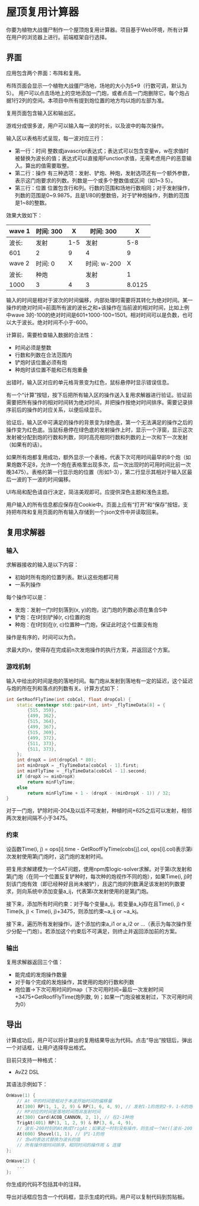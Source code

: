 # 屋顶复用计算器

你要为植物大战僵尸制作一个屋顶炮复用计算器。项目基于Web环境，所有计算在用户的浏览器上进行。前端框架自行选择。

## 界面

应用包含两个界面：布阵和复用。

布阵页面会显示一个植物大战僵尸场地，场地的大小为5*9（行数可调，默认为5）。
用户可以点击场地上的空地添加一门炮，或者点击一门炮删除它。每个炮占据1行2列的空间。本项目中所有提到炮位置的地方均以炮的左部为准。

复用页面包含输入区和输出区。

游戏分成很多波，用户可以输入每一波的时长，以及波中的每次操作。

输入区以表格形式呈现，每一波对应三行：

- 第一行：时间
整数或javascript表达式；表达式可以包含变量w，w在求值时被替换为波长的值；表达式可以直接用Function求值，无需考虑用户的恶意输入。算出的值需要取整。
- 第二行：操作
有三种选项：发射、铲炮、种炮，发射选项还有一个额外参数，表示这门炮要求的列数。列数是一个或多个整数值或区间（如1~3 5）。
- 第三行：位置
位置包含行和列。行数的范围和场地行数相同；对于发射操作，列数的范围是0~9.9875，且是1/80的整数倍，对于铲种炮操作，列数的范围是1~8的整数。

效果大致如下：

| wave 1 | 时间: 300 | X | 时间: 300 | X |
| --- | --- | --- | --- | --- |
| 波长: | 发射 | 1-5 | 发射 | 5-8 |
| 601 | 2 | 9 | 4 | 9 |
| wave 2 | 时间: 0 | X | 时间: w-200 | X |
| 波长: | 种炮 |  | 发射 | 1 |
| 1000 | 3 | 4 | 3 | 8.0125 |

输入的时间是相对于波次的时间偏移，内部处理时需要将其转化为绝对时间。某一操作的绝对时间=前面所有波的波长之和+该操作在当前波的相对时间，比如上例中wave 3的-100的绝对时间是601+1000-100=1501。相对时间可以是负数，也可以大于波长。绝对时间不小于-600。

计算前，需要检查输入数据的合法性：

- 时间必须是整数
- 行数和列数在合法范围内
- 铲炮时该位置必须有炮
- 种炮时该位置不能和已有炮重叠

出错时，输入区对应的单元格背景变为红色，鼠标悬停时显示错误信息。

有一个“计算”按钮，按下后把所有输入区的操作送入复用求解器进行验证。验证前需要把所有操作的相对时间转为绝对时间，并把操作按绝对时间排序。需要记录排序前后的操作的对应关系，以便后续显示。

验证后，输入区中可满足的操作的背景变为绿色底，第一个无法满足的操作之后的操作变为红色底。当鼠标悬停在绿色底的发射操作上时，显示一个浮窗，显示这次发射被分配到炮的行数和列数，同时高亮相同行数和列数的上一次和下一次发射（如果有的话）。

如果所有炮都复用成功，额外显示一个表格，代表下次可用时间最早的8个炮（如果炮数不足8，允许一个炮在表格里出现多次，后一次出现时的可用时间比前一次晚3475）。表格的第一行显示炮的位置（形如1-3），第二行显示其相对于输入区最后一波的下一波的时间偏移。

UI布局和配色请自行决定，简洁美观即可。应提供深色主题和浅色主题。

用户输入的所有信息都应保存在Cookie中。页面上应有“打开”和“保存”按钮，支持把布阵和复用页面的所有输入存储到一个json文件中并读取回来。

## 复用求解器

### 输入

求解器接收的输入是以下内容：

- 初始时所有炮的位置列表。默认这些炮都可用
- 一系列操作

每个操作可以是：

- 发炮：发射一门t时刻落到(x, y)的炮，这门炮的列数必须在集合S中
- 铲炮：在t时刻铲掉(r, c)位置的炮
- 种炮：在t时刻在(r, c)位置种一门炮，保证此时这个位置没有炮

操作是有序的，时间可以为负。

求最大的n，使得存在完成前n次发炮操作的执行方案，并返回这个方案。

### 游戏机制

输入中给出的时间是炮的落地时间。每门炮从发射到落地有一定的延迟，这个延迟与炮的所在列和落点的列数有关。计算方式如下：

```cpp
int GetRoofFlyTime(int cobCol, float dropCol) {
    static constexpr std::pair<int, int> _flyTimeData[8] = {
        {515, 359},
        {499, 362},
        {515, 364},
        {499, 367},
        {515, 369},
        {499, 372},
        {511, 373},
        {511, 373},
    };
    int dropX = int(dropCol * 80);
    int minDropX = _flyTimeData[cobCol - 1].first;
    int minFlyTime = _flyTimeData[cobCol - 1].second;
    if (dropX >= minDropX)
        return minFlyTime;
    else
        return minFlyTime + 1 - (dropX - (minDropX - 1)) / 32;
}
```

对于一门炮，铲除时间-204及以后不可发射，种植时间+625之后可以发射，相邻两次发射间隔不小于3475。

### 约束

设函数Time(i, j) = ops[i].time - GetRoofFlyTime(cobs[j].col, ops[i].col)表示第i次发射使用第j门炮时，这门炮的发射时间。

把复用求解建模为一个SAT问题，使用npm库logic-solver求解。对于第i次发射和第j门炮（在同一个位置反复铲种时，每次种的炮视作不同的炮），如果Time(i, j)时刻该门炮有效（即已经种好且尚未被铲），且这门炮的列数满足该发射的列数要求，则向系统中添加变量a_ij，代表第i次发射使用的是第j门炮。

接下来，添加所有时间约束：对于每个变量a_ij，若变量a_kj存在且Time(i, j) < Time(k, j) < Time(i, j)+3475，则添加约束~a_ij or ~a_kj。

接下来，遍历所有发射操作i，逐个添加约束a_i1 or a_i2 or …（表示为每次操作至少分配一门炮）。若添加这个约束后不可满足，则终止并返回添加前的方案。

### 输出

复用求解器返回三个值：

- 能完成的发炮操作数量
- 对于每个完成的发炮操作，其使用的炮的行数和列数
- 炮位置→下次可用时间的map（下次可用时间=最后一次发射时间+3475+GetRoofFlyTime(炮列数, 9)；如果一门炮没被发射过，下次可用时间为0）

## 导出

计算成功后，用户可以将计算出的复用结果导出为代码。点击“导出”按钮后，弹出一个对话框，让用户选择导出格式。

目前只支持一种格式：

- AvZ2 DSL

其语法示例如下：

```cpp
OnWave(1) {
    // At 中的时间是相对于本波开始时间的偏移量
    At(100) RP(1, 1, 2, 9) & RP(1, 6, 4, 9), // 发射1-1的炮到2-9，1-6的炮到4-9
    // RP对应的时间是落地时间而非发射时间
    At(300) Card(ACOB_CANNON, 2, 1), // 在2-1种炮
    TrigAt(401) RP(3, 1, 2, 9) & RP(3, 6, 4, 9),
    // 波长-200时刻的At换成TrigAt；如果这一时刻没有操作，则生成一个At([波长-200]) Trig()
    At(600) Shovel(1, 1), // 铲1-1的炮
    // 含w的表达式替换为波长的值
    // 所有操作按时间排序，相同时间的操作用 & 连接
};

OnWave(2) {
    ...
};
```

你生成的代码不包括其中的注释。

导出对话框应包含一个代码框，显示生成的代码。用户可以复制代码到剪贴板。

